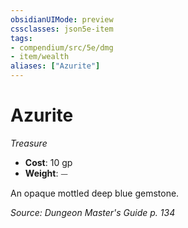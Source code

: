 ```yaml
---
obsidianUIMode: preview
cssclasses: json5e-item
tags:
- compendium/src/5e/dmg
- item/wealth
aliases: ["Azurite"]
---
```

# Azurite
*Treasure*  

- **Cost**: 10 gp
- **Weight**: ⏤

An opaque mottled deep blue gemstone.

*Source: Dungeon Master's Guide p. 134*